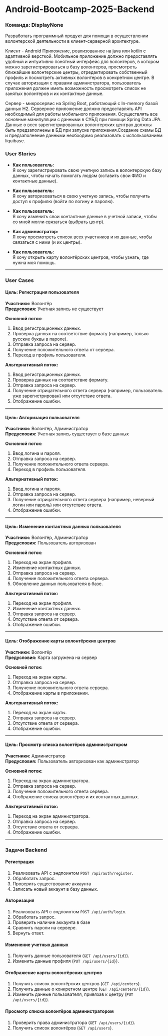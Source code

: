 # Android-Bootcamp-2025-Backend
### Команда: DisplayNone

Разработать программный продукт для помощи в осуществлении волонтерской деятельности в клиент-серверной архитектуре.

Клиент - Android Приложение, реализованное на java или kotlin с адаптивной версткой.
Мобильное приложение должно предоставлять удобный и интуитивно понятный интерфейс для волонтеров, в котором можно зарегистрироваться в базу волонтеров, просмотреть ближайшие волонтерские центры, отредактировать собственный профиль и посмотреть активных волонтеров в конкретном центре. В случае авторизации с правами администратора, пользователь приложения должен иметь возможность просмотреть список не занятых волонтеров и их контактные данные.

Сервер - микросервис на Spring Boot, работающий с In-memory базой данных H2.
Серверное приложение должно предоставлять API необходимый для работы мобильного приложения. Осуществлять все основные манипуляции с данными в СУБД при помощи Spring Data JPA. Данные о всех зарегистрированных волонтерских центрах должны быть предзаполнены в БД при запуске приложения.Создание схемы БД и предзаполнение данными необходимо реализовать с использованием liquibase.

### User Stories

- **Как пользователь:**  
  Я хочу зарегистрировать свою учетную запись в волонтерскую базу данных, чтобы начать помогать людям (оставить свои ФИО и контактные данные).  

- **Как пользователь:**  
  Я хочу авторизоваться в свою учетную запись, чтобы получить доступ к профилю (войти по логину и паролю).  

- **Как пользователь:**  
  Я хочу изменить свои контактные данные в учетной записи, чтобы со мной могли связаться (выбрать центр).  

- **Как администратор:**  
  Я хочу просмотреть список всех участников и их данные, чтобы связаться с ними (и их центры).  

- **Как пользователь:**  
  Я хочу открыть карту волонтёрских центров, чтобы узнать, где нужна моя помощь.  

---

### User Cases

#### Цель: Регистрация пользователя
**Участники:** Волонтёр  
**Предусловия:** Учетная запись не существует  

**Основной поток:**  
1. Ввод регистрационных данных.  
2. Проверка данных на соответствие формату (например, только русские буквы в пароле).  
3. Отправка запроса на сервер.  
4. Получение положительного ответа от сервера.  
5. Переход в профиль пользователя.  

**Альтернативный поток:**  
1. Ввод регистрационных данных.  
2. Проверка данных на соответствие формату.  
3. Отправка запроса на сервер.  
4. Получение отрицательного ответа сервера (например, пользователь уже зарегистрирован) или отсутствие ответа.  
5. Отображение ошибки.  

---

#### Цель: Авторизация пользователя
**Участники:** Волонтёр, Администратор  
**Предусловия:** Учетная запись существует в базе данных  

**Основной поток:**  
1. Ввод логина и пароля.  
2. Отправка запроса на сервер.  
3. Получение положительного ответа сервера.  
4. Переход в профиль пользователя.  

**Альтернативный поток:**  
1. Ввод логина и пароля.  
2. Отправка запроса на сервер.  
3. Получение отрицательного ответа сервера (например, неверный логин или пароль) или отсутствие ответа.  
4. Отображение ошибки.  

---

#### Цель: Изменение контактных данных пользователя
**Участники:** Волонтёр, Администратор  
**Предусловия:** Пользователь авторизован  

**Основной поток:**  
1. Переход на экран профиля.  
2. Изменение контактных данных.  
3. Отправка запроса на сервер.  
4. Получение положительного ответа сервера.  
5. Обновление данных пользователя в базе.  

**Альтернативный поток:**  
1. Переход на экран профиля.  
2. Изменение контактных данных.  
3. Отправка запроса на сервер.  
4. Отсутствие ответа от сервера.  
5. Отображение ошибки.  

---

#### Цель: Отображение карты волонтёрских центров
**Участники:** Волонтёр  
**Предусловия:** Карта загружена на сервер  

**Основной поток:**  
1. Переход на экран карты.  
2. Отправка запроса на сервер.  
3. Получение положительного ответа сервера.  
4. Отображение карты в приложении.  

**Альтернативный поток:**  
1. Переход на экран карты.  
2. Отправка запроса на сервер.  
3. Отсутствие ответа от сервера.  
4. Отображение ошибки.  

---

#### Цель: Просмотр списка волонтёров администратором
**Участники:** Администратор  
**Предусловия:** Пользователь авторизован как администратор  

**Основной поток:**  
1. Переход на экран администратора.  
2. Отправка запроса на сервер.  
3. Получение положительного ответа сервера.  
4. Отображение списка волонтёров и их контактных данных.  

**Альтернативный поток:**  
1. Переход на экран администратора.  
2. Отправка запроса на сервер.  
3. Отсутствие ответа от сервера.  
4. Отображение ошибки.  

---

### Задачи Backend

#### Регистрация
1. Реализовать API с эндпоинтом `POST /api/auth/register`.  
2. Обработать запрос.
3. Проверить существование аккаунта
4. Записать новый аккаунт в базу данных.  

#### Авторизация
1. Реализовать API с эндпоинтом `POST /api/auth/login`.  
2. Обработать запрос.  
3. Проверить наличие аккаунта в базе
4. Сравнить пароли на сервере.  
5. Вернуть ответ.  

#### Изменение учетных данных
1. Получить данные пользователя (`GET /api/users/{id}`).  
2. Изменить данные профиля (`PUT /api/users/{id}`).  

#### Отображение карты волонтёрских центров
1. Получить список волонтёрских центров (`GET /api/centers`).  
2. Получить данные о конкретном центре (`GET /api/centers/{id}`).  
3. Изменить данные пользователя, привязав к центру (`PUT /api/users/{id}`).  

#### Просмотр списка волонтёров администратором
1. Проверить права администратора (`GET /api/users/{id}`).  
2. Получить список волонтёров (`GET /api/users`).  
